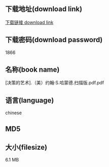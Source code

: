 ## 下载地址(download link)
[下载链接 download link](https://tutu365.netlify.app/?s=%5B%E5%86%B3%E7%AD%96%E7%9A%84%E8%89%BA%E6%9C%AF%5D.%EF%BC%88%E7%BE%8E%EF%BC%89%E7%BA%A6%E7%BF%B0%C2%B7S.%E5%93%88%E8%92%99%E5%BE%B7.%E6%89%AB%E6%8F%8F%E7%89%88.pdf)

## 下载密码(download password)
1866

## 名称(book name)
[决策的艺术].（美）约翰·S.哈蒙德.扫描版.pdf.pdf

## 语言(language)
chinese

## MD5


## 大小(filesize)
6.1 MB
